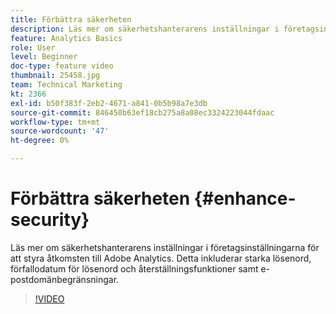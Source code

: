 ```yaml
---
title: Förbättra säkerheten
description: Läs mer om säkerhetshanterarens inställningar i företagsinställningarna för att styra åtkomsten till Adobe Analytics.
feature: Analytics Basics
role: User
level: Beginner
doc-type: feature video
thumbnail: 25458.jpg
team: Technical Marketing
kt: 2366
exl-id: b50f383f-2eb2-4671-a841-0b5b98a7e3db
source-git-commit: 846450b63ef18cb275a8a08ec3324223044fdaac
workflow-type: tm+mt
source-wordcount: '47'
ht-degree: 0%

---
```


# Förbättra säkerheten {#enhance-security}

Läs mer om säkerhetshanterarens inställningar i företagsinställningarna för att styra åtkomsten till Adobe Analytics. Detta inkluderar starka lösenord, förfallodatum för lösenord och återställningsfunktioner samt e-postdomänbegränsningar.

>[!VIDEO](https://video.tv.adobe.com/v/25458/?quality=12)
